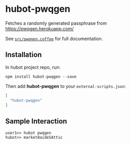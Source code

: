 # hubot-pwqgen

Fetches a randomly generated passphrase from https://pwqgen.herokuapp.com/

See [`src/pwqgen.coffee`](src/pwqgen.coffee) for full documentation.

## Installation

In hubot project repo, run:

`npm install hubot-pwqgen --save`

Then add **hubot-pwqgen** to your `external-scripts.json`:

```json
[
  "hubot-pwqgen"
]
```

## Sample Interaction

```
user1>> hubot pwqgen
hubot>> market8aide5Attic
```

